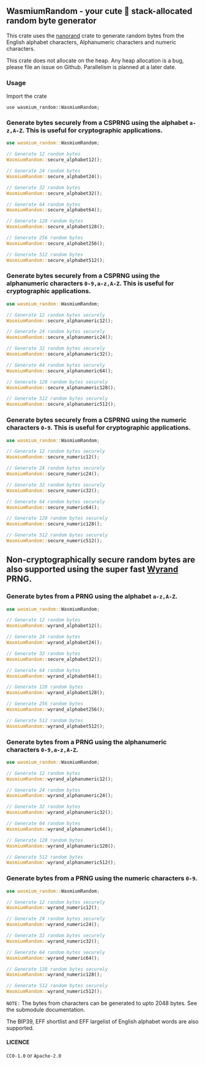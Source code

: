 ## WasmiumRandom - your cute 🤪 stack-allocated random byte generator
This crate uses the [nanorand](docs.rs/nanorand) crate to generate random bytes
from the English alphabet characters, Alphanumeric characters and numeric characters.

This crate does not allocate on the heap. Any heap allocation is a bug, please file an issue on Github.
Parallelism is planned at a later date.

### Usage
Import the crate
```
use wasmium_random::WasmiumRandom;
```

### Generate bytes securely from a CSPRNG using the alphabet `a-z,A-Z`. This is useful for cryptographic applications.
```rust
use wasmium_random::WasmiumRandom;

// Generate 12 random bytes
WasmiumRandom::secure_alphabet12();

// Generate 24 random bytes
WasmiumRandom::secure_alphabet24();

// Generate 32 random bytes
WasmiumRandom::secure_alphabet32();

// Generate 64 random bytes
WasmiumRandom::secure_alphabet64();

// Generate 128 random bytes
WasmiumRandom::secure_alphabet128();

// Generate 256 random bytes
WasmiumRandom::secure_alphabet256();

// Generate 512 random bytes
WasmiumRandom::secure_alphabet512();
```

### Generate bytes securely from a CSPRNG using the alphanumeric characters `0-9,a-z,A-Z`. This is useful for cryptographic applications.
```rust
use wasmium_random::WasmiumRandom;

// Generate 12 random bytes securely
WasmiumRandom::secure_alphanumeric12();

// Generate 24 random bytes securely
WasmiumRandom::secure_alphanumeric24();

// Generate 32 random bytes securely
WasmiumRandom::secure_alphanumeric32();

// Generate 64 random bytes securely
WasmiumRandom::secure_alphanumeric64();

// Generate 128 random bytes securely
WasmiumRandom::secure_alphanumeric128();

// Generate 512 random bytes securely
WasmiumRandom::secure_alphanumeric512();
```

### Generate bytes securely from a CSPRNG using the numeric characters `0-9`. This is useful for cryptographic applications.
```rust
use wasmium_random::WasmiumRandom;

// Generate 12 random bytes securely
WasmiumRandom::secure_numeric12();

// Generate 24 random bytes securely
WasmiumRandom::secure_numeric24();

// Generate 32 random bytes securely
WasmiumRandom::secure_numeric32();

// Generate 64 random bytes securely
WasmiumRandom::secure_numeric64();

// Generate 128 random bytes securely
WasmiumRandom::secure_numeric128();

// Generate 512 random bytes securely
WasmiumRandom::secure_numeric512();
```


## Non-cryptographically secure random bytes are also supported using the super fast [Wyrand](nanorand::WyRand) PRNG.
### Generate bytes from a PRNG using the alphabet `a-z,A-Z`.
```rust
use wasmium_random::WasmiumRandom;

// Generate 12 random bytes
WasmiumRandom::wyrand_alphabet12();

// Generate 24 random bytes
WasmiumRandom::wyrand_alphabet24();

// Generate 32 random bytes
WasmiumRandom::secure_alphabet32();

// Generate 64 random bytes
WasmiumRandom::wyrand_alphabet64();

// Generate 128 random bytes
WasmiumRandom::wyrand_alphabet128();

// Generate 256 random bytes
WasmiumRandom::wyrand_alphabet256();

// Generate 512 random bytes
WasmiumRandom::wyrand_alphabet512();
```

### Generate bytes from a PRNG using the alphanumeric characters `0-9,a-z,A-Z`.
```rust
use wasmium_random::WasmiumRandom;

// Generate 12 random bytes
WasmiumRandom::wyrand_alphanumeric12();

// Generate 24 random bytes
WasmiumRandom::wyrand_alphanumeric24();

// Generate 32 random bytes
WasmiumRandom::wyrand_alphanumeric32();

// Generate 64 random bytes
WasmiumRandom::wyrand_alphanumeric64();

// Generate 128 random bytes
WasmiumRandom::wyrand_alphanumeric128();

// Generate 512 random bytes
WasmiumRandom::wyrand_alphanumeric512();
```

### Generate bytes from a PRNG using the numeric characters `0-9`.
```rust
use wasmium_random::WasmiumRandom;

// Generate 12 random bytes securely
WasmiumRandom::wyrand_numeric12();

// Generate 24 random bytes securely
WasmiumRandom::wyrand_numeric24();

// Generate 32 random bytes securely
WasmiumRandom::wyrand_numeric32();

// Generate 64 random bytes securely
WasmiumRandom::wyrand_numeric64();

// Generate 128 random bytes securely
WasmiumRandom::wyrand_numeric128();

// Generate 512 random bytes securely
WasmiumRandom::wyrand_numeric512();

```

`NOTE:` The bytes from characters can be generated to upto 2048 bytes. See the submodule
documentation.

The BIP39, EFF shortlist and EFF largelist of English alphabet words are also supported.

#### LICENCE

`CC0-1.0` or `Apache-2.0`